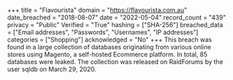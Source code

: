 +++
title = "Flavourista"
domain = "https://flavourista.com.au"
date_breached = "2018-08-07"
date = "2022-05-04"
record_count = "439"
privacy = "Public"
Verified = "True"
hashing = ["SHA-256"]
breached_data = ["Email addresses", "Passwords", "Usernames", "IP addresses"]
categories = ["Shopping"]
acknowledged = "No"
+++
This breach was found in a large collection of databases originating from various online stores using Magento, a self-hosted Ecommerce platform. In total, 85 databases were leaked. The collection was released on RaidForums by the user sqldb on March 29, 2020.

